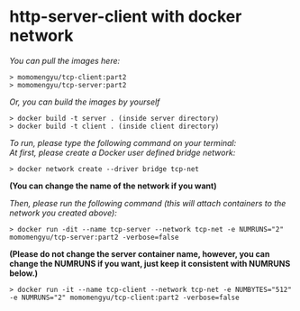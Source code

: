 # http-server-client with docker network

*You can pull the images here:*
```
> momomengyu/tcp-client:part2
> momomengyu/tcp-server:part2
```
*Or, you can build the images by yourself*
```
> docker build -t server . (inside server directory)
> docker build -t client . (inside client directory)
```

*To run, please type the following command on your terminal:*\
*At first, please create a Docker user defined bridge network:*
```
> docker network create --driver bridge tcp-net
```
**(You can change the name of the network if you want)**

*Then, please run the following command (this will attach containers to the network you created above):*
```
> docker run -dit --name tcp-server --network tcp-net -e NUMRUNS="2" momomengyu/tcp-server:part2 -verbose=false
```
**(Please do not change the server container name, however, you can change the NUMRUNS if you want, just keep it consistent with NUMRUNS below.)**
```
> docker run -it --name tcp-client --network tcp-net -e NUMBYTES="512" -e NUMRUNS="2" momomengyu/tcp-client:part2 -verbose=false
```

